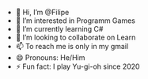 - 👋 Hi, I’m @Filipe
- 👀 I’m interested in Programm Games
- 🌱 I’m currently learning C#
- 💞️ I’m looking to collaborate on Learn
- 📫 To reach me is only in my gmail
- 😄 Pronouns: He/Him
- ⚡ Fun fact: I play Yu-gi-oh since 2020

<!---
Filipe-Csharp/Filipe-Csharp is a ✨ special ✨ repository because its `README.md` (this file) appears on your GitHub profile.
You can click the Preview link to take a look at your changes.
--->
